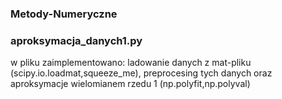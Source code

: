 ### Metody-Numeryczne
### aproksymacja_danych1.py
w pliku zaimplementowano: ladowanie danych z mat-pliku (scipy.io.loadmat,squeeze_me), preprocesing tych danych oraz aproksymacje wielomianem rzedu 1 (np.polyfit,np.polyval)

